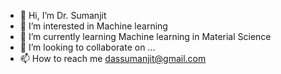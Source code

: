 - 👋 Hi, I’m Dr. Sumanjit
- 👀 I’m interested in Machine learning 
- 🌱 I’m currently learning Machine learning in Material Science
- 💞️ I’m looking to collaborate on ...
- 📫 How to reach me dassumanjit@gmail.com

<!---
dassumanjit/dassumanjit is a ✨ special ✨ repository because its `README.md` (this file) appears on your GitHub profile.
You can click the Preview link to take a look at your changes.
--->
